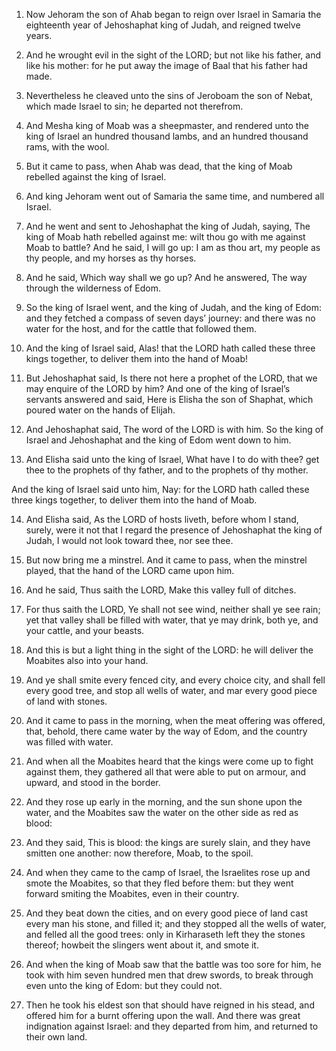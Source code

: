 1. Now Jehoram the son of Ahab began to reign over Israel in Samaria
the eighteenth year of Jehoshaphat king of Judah, and reigned twelve
years.

2. And he wrought evil in the sight of the LORD; but not like his
father, and like his mother: for he put away the image of Baal that
his father had made.

3. Nevertheless he cleaved unto the sins of Jeroboam the son of
Nebat, which made Israel to sin; he departed not therefrom.

4. And Mesha king of Moab was a sheepmaster, and rendered unto the
king of Israel an hundred thousand lambs, and an hundred thousand
rams, with the wool.

5. But it came to pass, when Ahab was dead, that the king of Moab
rebelled against the king of Israel.

6. And king Jehoram went out of Samaria the same time, and numbered
all Israel.

7. And he went and sent to Jehoshaphat the king of Judah, saying, The
king of Moab hath rebelled against me: wilt thou go with me against
Moab to battle? And he said, I will go up: I am as thou art, my people
as thy people, and my horses as thy horses.

8. And he said, Which way shall we go up? And he answered, The way
through the wilderness of Edom.

9. So the king of Israel went, and the king of Judah, and the king of
Edom: and they fetched a compass of seven days’ journey: and there was
no water for the host, and for the cattle that followed them.

10. And the king of Israel said, Alas! that the LORD hath called
these three kings together, to deliver them into the hand of Moab!

11. But Jehoshaphat said, Is there not here a prophet of the LORD,
that we may enquire of the LORD by him? And one of the king of
Israel’s servants answered and said, Here is Elisha the son of
Shaphat, which poured water on the hands of Elijah.

12. And Jehoshaphat said, The word of the LORD is with him. So the
king of Israel and Jehoshaphat and the king of Edom went down to him.

13. And Elisha said unto the king of Israel, What have I to do with
thee? get thee to the prophets of thy father, and to the prophets of
thy mother.

And the king of Israel said unto him, Nay: for the LORD hath called
these three kings together, to deliver them into the hand of Moab.

14. And Elisha said, As the LORD of hosts liveth, before whom I
stand, surely, were it not that I regard the presence of Jehoshaphat
the king of Judah, I would not look toward thee, nor see thee.

15. But now bring me a minstrel. And it came to pass, when the
minstrel played, that the hand of the LORD came upon him.

16. And he said, Thus saith the LORD, Make this valley full of
ditches.

17. For thus saith the LORD, Ye shall not see wind, neither shall ye
see rain; yet that valley shall be filled with water, that ye may
drink, both ye, and your cattle, and your beasts.

18. And this is but a light thing in the sight of the LORD: he will
deliver the Moabites also into your hand.

19. And ye shall smite every fenced city, and every choice city, and
shall fell every good tree, and stop all wells of water, and mar every
good piece of land with stones.

20. And it came to pass in the morning, when the meat offering was
offered, that, behold, there came water by the way of Edom, and the
country was filled with water.

21. And when all the Moabites heard that the kings were come up to
fight against them, they gathered all that were able to put on armour,
and upward, and stood in the border.

22. And they rose up early in the morning, and the sun shone upon the
water, and the Moabites saw the water on the other side as red as
blood:

23. And they said, This is blood: the kings are surely slain,
and they have smitten one another: now therefore, Moab, to the spoil.

24. And when they came to the camp of Israel, the Israelites rose up
and smote the Moabites, so that they fled before them: but they went
forward smiting the Moabites, even in their country.

25. And they beat down the cities, and on every good piece of land
cast every man his stone, and filled it; and they stopped all the
wells of water, and felled all the good trees: only in Kirharaseth
left they the stones thereof; howbeit the slingers went about it, and
smote it.

26. And when the king of Moab saw that the battle was too sore for
him, he took with him seven hundred men that drew swords, to break
through even unto the king of Edom: but they could not.

27. Then he took his eldest son that should have reigned in his
stead, and offered him for a burnt offering upon the wall. And there
was great indignation against Israel: and they departed from him, and
returned to their own land.